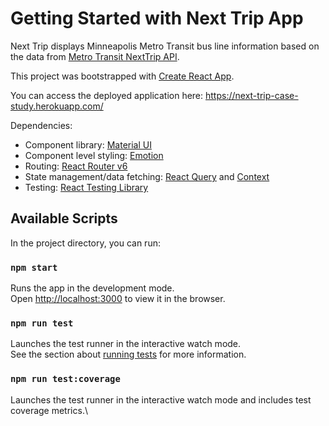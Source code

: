 # Getting Started with Next Trip App

Next Trip displays Minneapolis Metro Transit bus line information based on
the data from [Metro Transit NextTrip API](https://svc.metrotransit.org/swagger/index.html).

This project was bootstrapped with [Create React App](https://github.com/facebook/create-react-app).

You can access the deployed application here: https://next-trip-case-study.herokuapp.com/

Dependencies:

- Component library: [Material UI](https://mui.com/core/)
- Component level styling: [Emotion](https://emotion.sh/docs/styled)
- Routing: [React Router v6](https://reactrouter.com/docs/en/v6/getting-started/overview)
- State management/data fetching: [React Query](https://tanstack.com/query/v4/docs/overview) and [Context](https://reactjs.org/docs/context.html)
- Testing: [React Testing Library](https://testing-library.com/docs/react-testing-library/intro/)

## Available Scripts

In the project directory, you can run:

### `npm start`

Runs the app in the development mode.\
Open [http://localhost:3000](http://localhost:3000) to view it in the browser.

### `npm run test`

Launches the test runner in the interactive watch mode.\
See the section about [running tests](https://facebook.github.io/create-react-app/docs/running-tests) for more information.

### `npm run test:coverage`

Launches the test runner in the interactive watch mode and includes test coverage metrics.\
